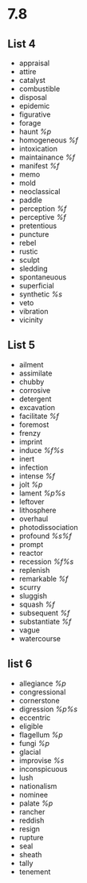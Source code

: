 # 7.8
## List 4
* appraisal
* attire 
* catalyst
* combustible
* disposal
* epidemic
* figurative
* forage
* haunt *%p*
* homogeneous *%f*
* intoxication
* maintainance *%f*
* manifest *%f*
* memo
* mold
* neoclassical 
* paddle
* perception *%f*
* perceptive *%f*
* pretentious
* puncture
* rebel
* rustic
* sculpt
* sledding
* spontaneuous
* superficial
* synthetic *%s*
* veto
* vibration
* vicinity

## List 5
* ailment 
* assimilate
* chubby
* corrosive
* detergent
* excavation
* facilitate *%f* 
* foremost
* frenzy
* imprint
* induce *%f%s*
* inert
* infection
* intense *%f*
* jolt *%p*
* lament *%p%s* 
* leftover 
* lithosphere
* overhaul
* photodissociation
* profound *%s%f*
* prompt
* reactor
* recession *%f%s*
* replenish 
* remarkable *%f*
* scurry 
* sluggish
* squash *%f*
* subsequent *%f*
* substantiate *%f*
* vague
* watercourse

## list 6
* allegiance *%p*
* congressional
* cornerstone
* digression *%p%s*
* eccentric
* eligible
* flagellum *%p*
* fungi *%p*
* glacial 
* improvise *%s*
* inconspicuous 
* lush
* nationalism
* nominee
* palate *%p*
* rancher
* reddish
* resign
* rupture
* seal
* sheath
* tally
* tenement
